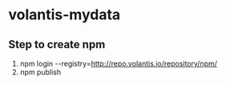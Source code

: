 # volantis-mydata

## Step to create npm
1. npm login --registry=http://repo.volantis.io/repository/npm/
2. npm publish

